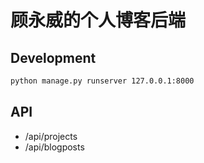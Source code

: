 # 顾永威的个人博客后端

## Development

```bash
python manage.py runserver 127.0.0.1:8000
```

## API
+ /api/projects
+ /api/blogposts